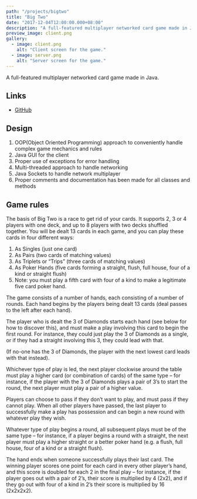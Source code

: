 ```yaml
---
path: "/projects/bigtwo"
title: "Big Two"
date: "2017-12-04T12:00:00.000+08:00"
description: "A full-featured multiplayer networked card game made in Java."
preview_image: client.png
gallery:
  - image: client.png
    alt: "Client screen for the game."
  - image: server.png
    alt: "Server screen for the game."
---
```


A full-featured multiplayer networked card game made in Java.

## Links

- [GitHub](http://github.com/WaqasAliAbbasi/BigTwo)

## Design

1.  OOP(Object Oriented Programming) approach to conveniently handle complex game mechanics and rules
2.  Java GUI for the client
3.  Proper use of exceptions for error handling
4.  Multi-threaded approach to handle networking
5.  Java Sockets to handle network multiplayer
6.  Proper comments and documentation has been made for all classes and methods

## Game rules

The basis of Big Two is a race to get rid of your cards. It supports 2, 3 or 4 players with one deck, and up to 8 players with two decks shuffled together. You will be dealt 13 cards in each game, and you can play these cards in four different ways:

1.  As Singles (just one card)
2.  As Pairs (two cards of matching values)
3.  As Triplets or “Trips” (three cards of matching values)
4.  As Poker Hands (five cards forming a straight, flush, full house, four of a kind or straight flush)
5.  Note: you must play a fifth card with four of a kind to make a legitimate five card poker hand.

The game consists of a number of hands, each consisting of a number of rounds. Each hand begins by the players being dealt 13 cards (deal passes to the left after each hand).

The player who is dealt the 3 of Diamonds starts each hand (see below for how to discover this), and must make a play involving this card to begin the first round. For instance, they could just play the 3 of Diamonds as a single, or if they had a straight involving this 3, they could lead with that.

(If no-one has the 3 of Diamonds, the player with the next lowest card leads with that instead).

Whichever type of play is led, the next player clockwise around the table must play a higher card (or combination of cards) of the same type – for instance, if the player with the 3 of Diamonds plays a pair of 3’s to start the round, the next player must play a pair of a higher value.

Players can choose to pass if they don’t want to play, and must pass if they cannot play. When all other players have passed, the last player to successfully make a play has possession and can begin a new round with whatever play they wish.

Whatever type of play begins a round, all subsequent plays must be of the same type – for instance, if a player begins a round with a straight, the next player must play a higher straight or a better poker hand (e.g. a flush, full house, four of a kind or a straight flush).

The hand ends when someone successfully plays their last card. The winning player scores one point for each card in every other player’s hand, and this score is doubled for each 2 in the final play – for instance, if the player goes out with a pair of 2’s, their score is multiplied by 4 (2x2), and if they go out with four of a kind in 2’s their score is multiplied by 16 (2x2x2x2).
